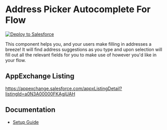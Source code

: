 # Address Picker Autocomplete For Flow

<div>
    <a href="https://githubsfdeploy.herokuapp.com?owner=JeevanTavatani&repo=AddressPickerAutocompleteForFlow">
        <img alt="Deploy to Salesforce"
        src="https://raw.githubusercontent.com/afawcett/githubsfdeploy/master/deploy.png">
    </a>
</div>

This component helps you, and your users make filling in addresses a breeze! It will find address suggestions as you type and upon selection will fill out all the relevant fields for you to make use of however you'd like in your flow.

## AppExchange Listing
https://appexchange.salesforce.com/appxListingDetail?listingId=a0N3A00000FKAgjUAH

## Documentation
- [Setup Guide](https://salesforce.quip.com/kyF3AzG256XL)
